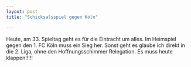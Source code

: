```yaml
---
layout: post
title: "Schicksalsspiel gegen Köln"

---
```


Heute, am 33. Spieltag geht es für die Eintracht um alles. Im Heimspiel gegen den 1. FC Köln muss ein Sieg her. Sonst geht es glaube ich direkt in die 2. Liga, ohne den Hoffnungsschimmer Relegation. Es muss heute klappen!!!!!


